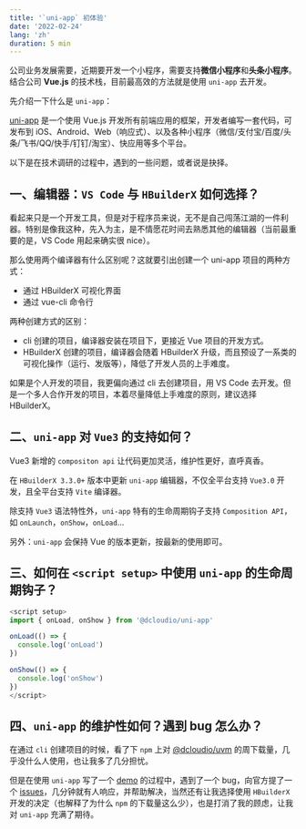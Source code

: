 ```yaml
---
title: '`uni-app` 初体验'
date: '2022-02-24'
lang: 'zh'
duration: 5 min
---
```


公司业务发展需要，近期要开发一个小程序，需要支持**微信小程序**和**头条小程序**。结合公司 **Vue.js** 的技术栈，目前最高效的方法就是使用 `uni-app` 去开发。

先介绍一下什么是 `uni-app`：

[uni-app](https://github.com/dcloudio/uni-app) 是一个使用 Vue.js 开发所有前端应用的框架，开发者编写一套代码，可发布到 iOS、Android、Web（响应式）、以及各种小程序（微信/支付宝/百度/头条/飞书/QQ/快手/钉钉/淘宝）、快应用等多个平台。

以下是在技术调研的过程中，遇到的一些问题，或者说是抉择。

## 一、编辑器：`VS Code` 与 `HBuilderX` 如何选择？

看起来只是一个开发工具，但是对于程序员来说，无不是自己闯荡江湖的一件利器。特别是像我这种，先入为主，是不情愿花时间去熟悉其他的编辑器（当前最重要的是，VS Code 用起来确实很 nice）。

那么使用两个编译器有什么区别呢？这就要引出创建一个 uni-app 项目的两种方式：

- 通过 HBuilderX 可视化界面
- 通过 vue-cli 命令行

两种创建方式的区别：

- cli 创建的项目，编译器安装在项目下，更接近 Vue 项目的开发方式。
- HBuilderX 创建的项目，编译器会随着 HBuilderX 升级，而且预设了一系类的可视化操作（运行、发版等），降低了开发人员的上手难度。

如果是个人开发的项目，我更偏向通过 cli 去创建项目，用 VS Code 去开发。但是一个多人合作开发的项目，本着尽量降低上手难度的原则，建议选择 HBuilderX。

## 二、`uni-app` 对 `Vue3` 的支持如何？

Vue3 新增的 `compositon api` 让代码更加灵活，维护性更好，直呼真香。

在 `HBuilderX 3.3.0+` 版本中更新 `uni-app` 编辑器，不仅全平台支持 `Vue3.0` 开发，且全平台支持 `Vite` 编译器。

除支持 `Vue3` 语法特性外，`uni-app` 特有的生命周期钩子支持 `Composition API`，如 `onLaunch`，`onShow`，`onLoad`...

另外：`uni-app` 会保持 Vue 的版本更新，按最新的使用即可。

## 三、如何在 `<script setup>` 中使用 `uni-app` 的生命周期钩子？

``` js
<script setup>
import { onLoad, onShow } from '@dcloudio/uni-app'

onLoad(() => {
  console.log('onLoad')
})

onShow(() => {
  console.log('onShow')
})
</script>
```

## 四、`uni-app` 的维护性如何？遇到 bug 怎么办？

在通过 `cli` 创建项目的时候，看了下 `npm` 上对 [@dcloudio/uvm](https://www.npmjs.com/package/@dcloudio/uvm) 的周下载量，几乎没什么人使用，也让我多了几分担忧。

但是在使用 `uni-app` 写了一个 [demo](https://www.github.com/Hongbusi/uni-app-demo) 的过程中，遇到了一个 bug，向官方提了一个 [issues](https://github.com/dcloudio/uni-app/issues/3277)，几分钟就有人响应，并帮助解决，当然还有让我选择使用 `HBuilderX` 开发的决定（也解释了为什么 `npm` 的下载量这么少），也是打消了我的顾虑，让我对 `uni-app` 充满了期待。
